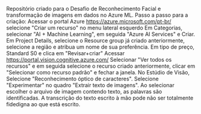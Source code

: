 Repositório criado para o Desafio de Reconhecimento Facial e transformação de imagens em dados no Azure ML.
Passo a passo para a criação:
Acessar o portal Azure https://azure.microsoft.com/pt-br/
selecione "Criar um recurso" no menu lateral esquerdo
Em Categorias, selecionar "AI + Machine Learning", em seguida "Azure AI Services" e Criar.
Em Project Details, selecione o Resource group já criado anteriormente, selecione a região e atribua um nome de sua preferência. Em tipo de preço, Standard S0 e clica em "Revisar+criar"
Acessar https://portal.vision.cognitive.azure.com/
Selecionar "Ver todos os recursos" e em seguida selecione o recurso criado anteriormente, clicar em "Selecionar como recurso padrão" e fechar a janela.
No Estúdio de Visão, Selecione "Reconhecimento óptico de caracteres". Selecione "Experimentar" no quadro "Extrair texto de imagens".
Ao selecionar escolher o arquivo de imagem contendo texto, as palavras são identificadas. A transcrição do texto escrito à mão pode não ser totalmente fidedigna ao que está escrito.

